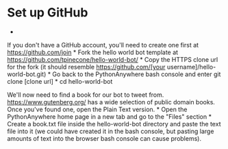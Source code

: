 
# Set up GitHub
* 
If you don't have a GitHub account, you'll need to create one first at https://github.com/join
* 
Fork the hello world bot template at https://github.com/tpinecone/hello-world-bot/
* 
Copy the HTTPS clone url for the fork (it should resemble https://github.com/[your username]/hello-world-bot.git)
* 
Go back to the PythonAnywhere bash console and enter git clone [clone url]
* 
cd hello-world-bot

We'll now need to find a book for our bot to tweet from. https://www.gutenberg.org/ has a wide selection of public domain books. Once you've found one, open the Plain Text version.
* 
Open the PythonAnywhere home page in a new tab and go to the "Files" section
* 
Create a book.txt file inside the hello-world-bot directory and paste the text file into it (we could have created it in the bash console, but pasting large amounts of text into the browser bash console can cause problems).